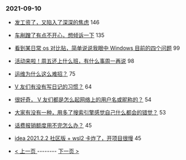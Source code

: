 ### 2021-09-10 
- [发工资了，又陷入了深深的焦虑](https://www.v2ex.com/t/800996) 146
- [车剐蹭了有点不开心，想倾诉一下](https://www.v2ex.com/t/800922) 135
- [看到某日常 os 对比贴，简单说说我眼中 Windows 目前的四个问题](https://www.v2ex.com/t/800958) 99
- [活动来啦！周五还上什么班，有什么事周一再说](https://www.v2ex.com/t/800981) 98
- [运维为什么这么难招？](https://www.v2ex.com/t/800995) 75
- [V 友们有没有写日记的习惯？](https://www.v2ex.com/t/800970) 64
- [很好奇， V 友们都是怎么起网络上的用户名或昵称的？](https://www.v2ex.com/t/800979) 54
- [大家有没有一种，用多了搜索引擎感觉自己什么都会的错觉？](https://www.v2ex.com/t/800913) 53
- [话费报销额度用不完怎么办？](https://www.v2ex.com/t/800968) 45
- [idea 2021.2.2 社区版 + wsl2 卡炸了，开项目很慢](https://www.v2ex.com/t/800977) 45 

- [ < 上一页 ](https://github.com/able8/v2ex-hot-record/blob/master/2021-09-09.md) -------- [ 下一页 > ](https://github.com/able8/v2ex-hot-record/blob/master/2021-09-11.md)